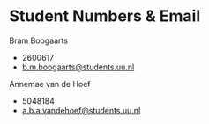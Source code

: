# Student Numbers & Email
Bram Boogaarts
- 2600617
- b.m.boogaarts@students.uu.nl

Annemae van de Hoef 
- 5048184
- a.b.a.vandehoef@students.uu.nl